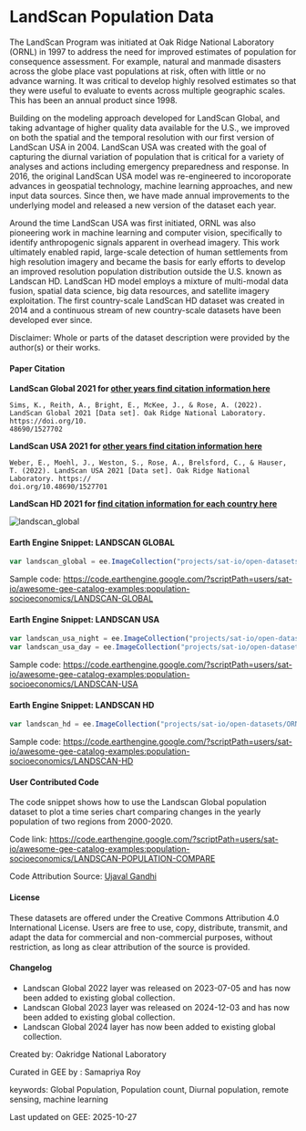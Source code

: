 # LandScan Population Data

The LandScan Program was initiated at Oak Ridge National Laboratory (ORNL) in 1997 to address the need for improved estimates of population for consequence assessment. For example, natural and manmade disasters across the globe place vast populations at risk, often with little or no advance warning. It was critical to develop highly resolved estimates so that they were useful to evaluate to events across multiple geographic scales. This has been an annual product since 1998.

Building on the modeling approach developed for LandScan Global, and taking advantage of higher quality data available for the U.S., we improved on both the spatial and the temporal resolution with our first version of LandScan USA in 2004. LandScan USA was created with the goal of capturing the diurnal variation of population that is critical for a variety of analyses and actions including emergency preparedness and response. In 2016, the original LandScan USA model was re-engineered to incoroporate advances in geospatial technology, machine learning approaches, and new input data sources. Since then, we have made annual improvements to the underlying model and released a new version of the dataset each year.

Around the time LandScan USA was first initiated, ORNL was also pioneering work in machine learning and computer vision, specifically to identify anthropogenic signals apparent in overhead imagery. This work ultimately enabled rapid, large-scale detection of human settlements from high resolution imagery and became the basis for early efforts to develop an improved resolution population distribution outside the U.S. known as Landscan HD. LandScan HD model employs a mixture of multi-modal data fusion, spatial data science, big data resources, and satellite imagery exploitation. The first country-scale LandScan HD dataset was created in 2014 and a continuous stream of new country-scale datasets have been developed ever since.

Disclaimer: Whole or parts of the dataset description were provided by the author(s) or their works.

#### Paper Citation

**LandScan Global 2021 for [other years find citation information here](https://landscan.ornl.gov/citations)**

```
Sims, K., Reith, A., Bright, E., McKee, J., & Rose, A. (2022). LandScan Global 2021 [Data set]. Oak Ridge National Laboratory. https://doi.org/10.
48690/1527702
```

**LandScan USA 2021 for [other years find citation information here](https://landscan.ornl.gov/citations)**

```
Weber, E., Moehl, J., Weston, S., Rose, A., Brelsford, C., & Hauser, T. (2022). LandScan USA 2021 [Data set]. Oak Ridge National Laboratory. https://
doi.org/10.48690/1527701
```

**LandScan HD 2021 for [find citation information for each country here](https://landscan.ornl.gov/citations)**


![landscan_global](https://user-images.githubusercontent.com/6677629/192157803-149b5efe-4aba-4e39-848b-de9fdf964f1b.gif)

#### Earth Engine Snippet: LANDSCAN GLOBAL

```js
var landscan_global = ee.ImageCollection("projects/sat-io/open-datasets/ORNL/LANDSCAN_GLOBAL");
```

Sample code: https://code.earthengine.google.com/?scriptPath=users/sat-io/awesome-gee-catalog-examples:population-socioeconomics/LANDSCAN-GLOBAL

#### Earth Engine Snippet: LANDSCAN USA

```js
var landscan_usa_night = ee.ImageCollection("projects/sat-io/open-datasets/ORNL/LANDSCAN_USA_NIGHT");
var landscan_usa_day = ee.ImageCollection("projects/sat-io/open-datasets/ORNL/LANDSCAN_USA_DAY");
```

Sample code: https://code.earthengine.google.com/?scriptPath=users/sat-io/awesome-gee-catalog-examples:population-socioeconomics/LANDSCAN-USA

#### Earth Engine Snippet: LANDSCAN HD

```js
var landscan_hd = ee.ImageCollection("projects/sat-io/open-datasets/ORNL/LANDSCAN_HD");
```

Sample code: https://code.earthengine.google.com/?scriptPath=users/sat-io/awesome-gee-catalog-examples:population-socioeconomics/LANDSCAN-HD

#### User Contributed Code

The code snippet shows how to use the Landscan Global population dataset to plot a time series chart comparing changes in the yearly population of two regions from 2000-2020.

Code link: https://code.earthengine.google.com/?scriptPath=users/sat-io/awesome-gee-catalog-examples:population-socioeconomics/LANDSCAN-POPULATION-COMPARE

Code Attribution Source: [Ujaval Gandhi](https://www.spatialthoughts.com/)

#### License

These datasets are offered under the Creative Commons Attribution 4.0 International License. Users are free to use, copy, distribute, transmit, and adapt the data for commercial and non-commercial purposes, without restriction, as long as clear attribution of the source is provided.

#### Changelog
* Landscan Global 2022 layer was released on 2023-07-05 and has now been added to existing global collection.
* Landscan Global 2023 layer was released on 2024-12-03 and has now been added to existing global collection.
* Landscan Global 2024 layer has now been added to existing global collection.
  
Created by: Oakridge National Laboratory

Curated in GEE by : Samapriya Roy

keywords: Global Population, Population count, Diurnal population, remote sensing, machine learning

Last updated on GEE: 2025-10-27

